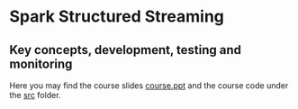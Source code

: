 # Spark Structured Streaming

## Key concepts, development, testing and monitoring

Here you may find the course slides [course.ppt](./course.pptx) and the course code under the [src](./source) folder.
